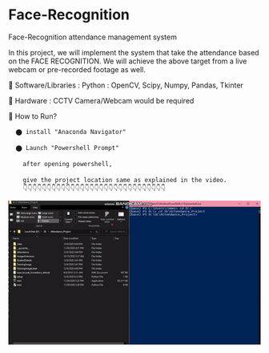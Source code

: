 # Face-Recognition
Face-Recognition attendance management system


   In this project, we will implement the system that take the attendance based on the FACE RECOGNITION.
   We will achieve the above target from a live webcam or pre-recorded footage as well.


🔴 Software/Libraries :
    Python : OpenCV, Scipy, Numpy, Pandas, Tkinter

🔴 Hardware :
    CCTV Camera/Webcam would be required


🔴 How to Run?
 
      ⬤ install "Anaconda Navigator"
  
      ⬤ Launch "Powershell Prompt"
 
        after opening powershell, 
  
        give the project location same as explained in the video.
        👇👇👇👇👇👇👇👇👇👇👇👇👇👇👇👇👇👇👇👇👇👇👇👇👇👇👇👇👇👇
 
 
 
 [![demo Video](gif.gif)](https://www.youtube.com/watch?v=eJ5SWw8FUyw)
